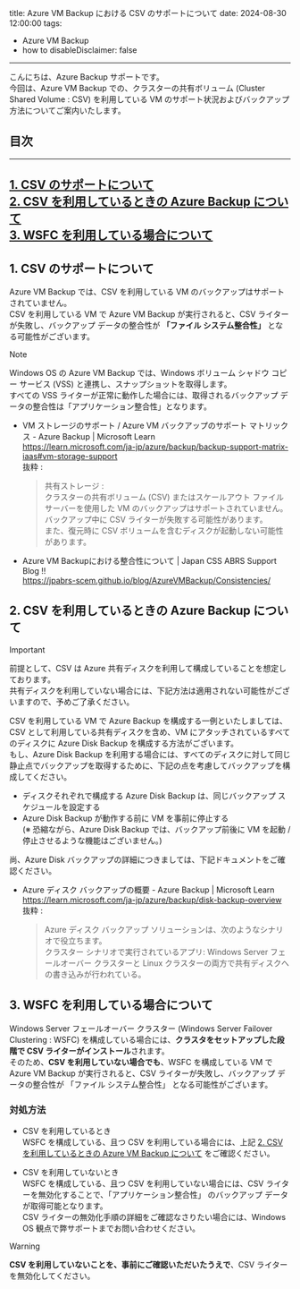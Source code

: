 title: Azure VM Backup における CSV のサポートについて
date: 2024-08-30 12:00:00
tags:
  - Azure VM Backup
  - how to
disableDisclaimer: false
---

<!-- more -->
こんにちは、Azure Backup サポートです。  
今回は、Azure VM Backup での、クラスターの共有ボリューム (Cluster Shared Volume : CSV) を利用している VM のサポート状況およびバックアップ方法についてご案内いたします。  

## 目次  
-----------------------------------------------------------
[1. CSV のサポートについて](#1)  
[2. CSV を利用しているときの Azure Backup について](#2)  
[3. WSFC を利用している場合について](#3)  
-----------------------------------------------------------

## <a id="1"></a> 1. CSV のサポートについて  
Azure VM Backup では、CSV を利用している VM のバックアップはサポートされていません。  
CSV を利用している VM で Azure VM Backup が実行されると、CSV ライターが失敗し、バックアップ データの整合性が **「ファイル システム整合性」** となる可能性がございます。  

> [!NOTE]  
> Windows OS の Azure VM Backup では、Windows ボリューム シャドウ コピー サービス (VSS) と連携し、スナップショットを取得します。  
> すべての VSS ライターが正常に動作した場合には、取得されるバックアップ データの整合性は「アプリケーション整合性」となります。  

- VM ストレージのサポート / Azure VM バックアップのサポート マトリックス - Azure Backup | Microsoft Learn  
  https://learn.microsoft.com/ja-jp/azure/backup/backup-support-matrix-iaas#vm-storage-support  
  抜粋 :  
  > 共有ストレージ :  
  > クラスターの共有ボリューム (CSV) またはスケールアウト ファイル サーバーを使用した VM のバックアップはサポートされていません。  
  > バックアップ中に CSV ライターが失敗する可能性があります。  
  > また、復元時に CSV ボリュームを含むディスクが起動しない可能性があります。  
- Azure VM Backupにおける整合性について | Japan CSS ABRS Support Blog !!  
  https://jpabrs-scem.github.io/blog/AzureVMBackup/Consistencies/  


## <a id="2"></a> 2. CSV を利用しているときの Azure Backup について  
> [!IMPORTANT]  
> 前提として、CSV は Azure 共有ディスクを利用して構成していることを想定しております。  
> 共有ディスクを利用していない場合には、下記方法は適用されない可能性がございますので、予めご了承ください。  

CSV を利用している VM で Azure Backup を構成する一例といたしましては、CSV として利用している共有ディスクを含め、VM にアタッチされているすべてのディスクに Azure Disk Backup を構成する方法がございます。  
もし、Azure Disk Backup を利用する場合には、すべてのディスクに対して同じ静止点でバックアップを取得するために、下記の点を考慮してバックアップを構成してください。  
- ディスクそれぞれで構成する Azure Disk Backup は、同じバックアップ スケジュールを設定する  
- Azure Disk Backup が動作する前に VM を事前に停止する  
  (※ 恐縮ながら、Azure Disk Backup では、バックアップ前後に VM を起動 / 停止させるような機能はございません。)  

尚、Azure Disk バックアップの詳細につきましては、下記ドキュメントをご確認ください。  
- Azure ディスク バックアップの概要 - Azure Backup | Microsoft Learn  
  https://learn.microsoft.com/ja-jp/azure/backup/disk-backup-overview  
  抜粋 :  
  > Azure ディスク バックアップ ソリューションは、次のようなシナリオで役立ちます。  
  > クラスター シナリオで実行されているアプリ: Windows Server フェールオーバー クラスターと Linux クラスターの両方で共有ディスクへの書き込みが行われている。  


## <a id="3"></a> 3. WSFC を利用している場合について  
Windows Server フェールオーバー クラスター (Windows Server Failover Clustering : WSFC) を構成している場合には、**クラスタをセットアップした段階で CSV ライターがインストール**されます。  
そのため、**CSV を利用していない場合でも**、WSFC を構成している VM で Azure VM Backup が実行されると、CSV ライターが失敗し、バックアップ データの整合性が 「ファイル システム整合性」 となる可能性がございます。  

### <a id="3.1"></a> 対処方法  
- CSV を利用しているとき  
WSFC を構成している、且つ CSV を利用している場合には、上記 [2. CSV を利用しているときの Azure VM Backup について](#2) をご確認ください。  

- CSV を利用していないとき  
WSFC を構成している、且つ CSV を利用していない場合には、CSV ライターを無効化することで、「アプリケーション整合性」 のバックアップ データが取得可能となります。  
CSV ライターの無効化手順の詳細をご確認なさりたい場合には、Windows OS 観点で弊サポートまでお問い合わせください。  

> [!WARNING]
> **CSV を利用していないことを、事前にご確認いただいたうえで**、CSV ライターを無効化してください。  